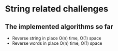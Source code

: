 # String related challenges
## The implemented algorithms so far

- Reverse string in place O(n) time, O(1) space
- Reverse words in place O(n) time, O(1) space